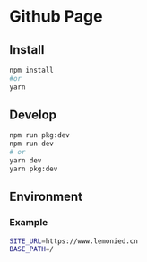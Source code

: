 # Github Page

## Install
```bash
npm install
#or
yarn
```

## Develop
```bash
npm run pkg:dev
npm run dev
# or
yarn dev
yarn pkg:dev
```

## Environment

### Example
```bash
SITE_URL=https://www.lemonied.cn
BASE_PATH=/
```

